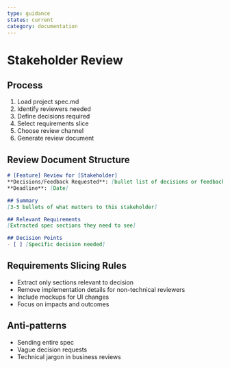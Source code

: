 ```yaml
---
type: guidance
status: current
category: documentation
---
```


# Stakeholder Review

## Process
1. Load project spec.md
2. Identify reviewers needed
3. Define decisions required
4. Select requirements slice
5. Choose review channel
6. Generate review document

## Review Document Structure
```markdown
# [Feature] Review for [Stakeholder]
**Decisions/Feedback Requested**: [bullet list of decisions or feedback we're requesting]
**Deadline**: [Date]

## Summary
[3-5 bullets of what matters to this stakeholder]

## Relevant Requirements
[Extracted spec sections they need to see]

## Decision Points
- [ ] [Specific decision needed]
```

## Requirements Slicing Rules
- Extract only sections relevant to decision
- Remove implementation details for non-technical reviewers
- Include mockups for UI changes
- Focus on impacts and outcomes

## Anti-patterns
- Sending entire spec
- Vague decision requests
- Technical jargon in business reviews
